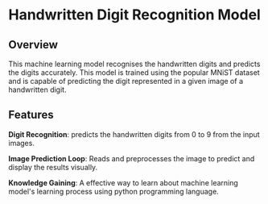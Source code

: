 # Handwritten Digit Recognition Model

## Overview 

This machine learning model recognises the handwritten digits and predicts the digits accurately. This model is trained using the popular MNiST dataset and is capable of predicting the digit represented in a given image of a handwritten digit.

## Features

**Digit Recognition**: predicts the handwritten digits from 0 to 9 from the input images. 

**Image Prediction Loop**: Reads and preprocesses the image to predict and display the results visually.

**Knowledge Gaining**: A effective way to learn about machine learning model's learning process using python programming language.
